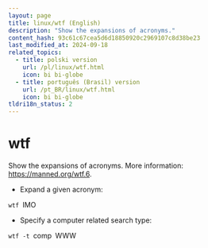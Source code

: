 ```yaml
---
layout: page
title: linux/wtf (English)
description: "Show the expansions of acronyms."
content_hash: 93c61c67cea5d6d18850920c2969107c8d38be23
last_modified_at: 2024-09-18
related_topics:
  - title: polski version
    url: /pl/linux/wtf.html
    icon: bi bi-globe
  - title: português (Brasil) version
    url: /pt_BR/linux/wtf.html
    icon: bi bi-globe
tldri18n_status: 2
---
```

# wtf

Show the expansions of acronyms.
More information: <https://manned.org/wtf.6>.

- Expand a given acronym:

`wtf `<span class="tldr-var badge badge-pill bg-dark-lm bg-white-dm text-white-lm text-dark-dm font-weight-bold">IMO</span>

- Specify a computer related search type:

`wtf -t `<span class="tldr-var badge badge-pill bg-dark-lm bg-white-dm text-white-lm text-dark-dm font-weight-bold">comp</span>` `<span class="tldr-var badge badge-pill bg-dark-lm bg-white-dm text-white-lm text-dark-dm font-weight-bold">WWW</span>
